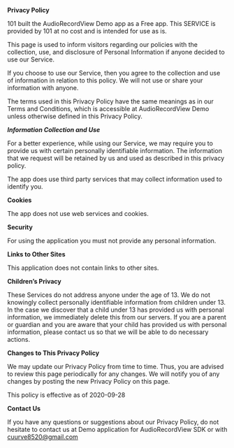 **Privacy Policy**

101 built the AudioRecordView Demo app as a Free app. This SERVICE is provided by 101 at no cost and is intended for use as is.

This page is used to inform visitors regarding our policies with the collection, use, and disclosure of Personal Information if anyone decided to use our Service.

If you choose to use our Service, then you agree to the collection and use of information in relation to this policy. We will not use or share your information with anyone.

The terms used in this Privacy Policy have the same meanings as in our Terms and Conditions, which is accessible at AudioRecordView Demo unless otherwise defined in this Privacy Policy.

***Information Collection and Use***

For a better experience, while using our Service, we may require you to provide us with certain personally identifiable information. The information that we request will be retained by us and used as described in this privacy policy.

The app does use third party services that may collect information used to identify you.

**Cookies**

The app does not use web services and cookies.

**Security**

For using the application you must not provide any personal information.

**Links to Other Sites**

This application does not contain links to other sites.

**Children’s Privacy**

These Services do not address anyone under the age of 13. We do not knowingly collect personally identifiable information from children under 13\. In the case we discover that a child under 13 has provided us with personal information, we immediately delete this from our servers. If you are a parent or guardian and you are aware that your child has provided us with personal information, please contact us so that we will be able to do necessary actions.

**Changes to This Privacy Policy**

We may update our Privacy Policy from time to time. Thus, you are advised to review this page periodically for any changes. We will notify you of any changes by posting the new Privacy Policy on this page.

This policy is effective as of 2020-09-28

**Contact Us**

If you have any questions or suggestions about our Privacy Policy, do not hesitate to contact us at Demo application for AudioRecordView SDK or with cuurve8520@gmail.com
